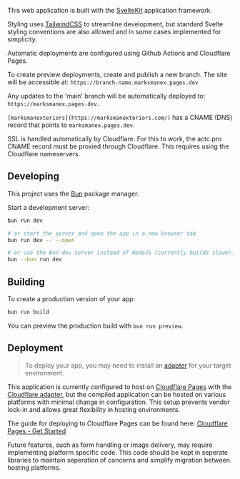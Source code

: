 This web application is built with the [SvelteKit](https://kit.svelte.dev/) application framework. 

Styling uses [TailwindCSS](https://tailwindcss.com/docs/guides/sveltekit) to streamline development, but standard Svelte styling conventions are also allowed and in some cases implemented for simplicity. 

Automatic deployments are configured using Github Actions and Cloudflare Pages. 

To create preview deployments, create and publish a new branch. The site will be accessible at:
`https://branch-name.marksmanex.pages.dev`

Any updates to the 'main' branch will be automatically deployed to:
`https://marksmanex.pages.dev`. 

`[marksmanexteriors](https://marksmanexteriors.com/)` has a CNAME (DNS) record that points to `marksmanex.pages.dev`. 

SSL is handled automatically by Cloudflare. For this to work, the actc.pro CNAME record must be proxied through Cloudflare. This requires using the Cloudflare nameservers.


## Developing

This project uses the [Bun](https://bun.sh/guides/ecosystem/sveltekit) package manager. 

Start a development server:

```bash
bun run dev

# or start the server and open the app in a new browser tab
bun run dev -- --open

# or use the Bun dev server instead of NodeJS (currently builds slower)
bun --bun run dev
```

## Building

To create a production version of your app:

```bash
bun run build
```

You can preview the production build with `bun run preview`.

## Deployment

> To deploy your app, you may need to install an [adapter](https://kit.svelte.dev/docs/adapters) for your target environment.

This application is currently configured to host on [Cloudflare Pages](https://pages.cloudflare.com/) with the [Cloudflare adapter](https://kit.svelte.dev/docs/adapter-cloudflare), but the compiled application can be hosted on various platforms with minimal change in configuration. This setup prevents vendor lock-in and allows great flexibility in hosting environments. 

The guide for deploying to Cloudflare Pages can be found here:
[Cloudflare Pages - Get Started](https://developers.cloudflare.com/pages/get-started/guide/#connect-your-git-provider-to-pages)

Future features, such as form handling or image delivery, may require implementing platform specific code. This code should be kept in seperate libraries to maintain seperation of concerns and simplify migration between hosting platforms.

